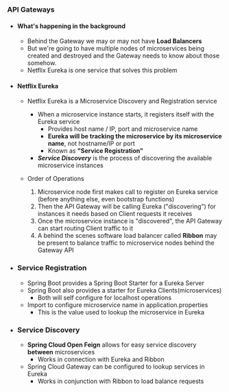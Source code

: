 ### API Gateways
- #### What's happening in the background
    - Behind the Gateway we may or may not have **Load Balancers**
	- But we're going to have multiple nodes of microservices being created and destroyed and the Gateway needs to know about those somehow.
	- Netflix Eureka is one service that solves this problem

- #### Netflix Eureka
	- Netflix Eureka is a Microservice Discovery and Registration service
		- When a microservice instance starts, it registers itself with the Eureka service
			- Provides host name / IP, port and microservice name
			- **Eureka will be tracking the microservice by its microservice name**, not hostname/IP or port
			- Known as **"Service Registration"**
		- ***Service Discovery*** is the process of discovering the available microservice instances

    - Order of Operations
		1. Microservice node first makes call to register on Eureka service (before anything else, even bootstrap functions)
		2. Then the API Gateway will be calling Eureka ("discovering") for instances it needs based on Client requests it receives
		3. Once the microservice instance is "discovered", the API Gateway can start routing Client traffic to it
		4. A behind the scenes software load balancer called **Ribbon** may be present to balance traffic to microservice nodes behind the Gateway API

- ### Service Registration

	- Spring Boot provides a Spring Boot Starter for a Eureka Server
	- Spring Boot also provides a starter for Eureka Clients(microservices)
		- Both will self configure for localhost operations
	- Import to configure microservice name in application.properties
		- This is the value used to lookup the microservice in Eureka

- ### Service Discovery
	- **Spring Cloud Open Feign** allows for easy service discovery **between** microservices
		- Works in connection with Eureka and Ribbon
	- Spring Cloud Gateway can be configured to lookup services in Eureka
		- Works in conjunction with Ribbon to load balance requests